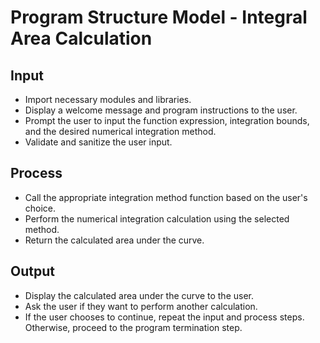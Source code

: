 # Program Structure Model - Integral Area Calculation

## Input
 - Import necessary modules and libraries.
- Display a welcome message and program instructions to the user.
- Prompt the user to input the function expression, integration bounds, and the desired numerical integration method.
- Validate and sanitize the user input.

## Process
- Call the appropriate integration method function based on the user's choice.
- Perform the numerical integration calculation using the selected method.
- Return the calculated area under the curve.

## Output
- Display the calculated area under the curve to the user.
- Ask the user if they want to perform another calculation.
- If the user chooses to continue, repeat the input and process steps. Otherwise, proceed to the program termination step.
